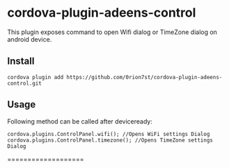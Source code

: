 # cordova-plugin-adeens-control

This plugin exposes command to open Wifi dialog or TimeZone dialog on android device.

Install
---------

    cordova plugin add https://github.com/0rion7st/cordova-plugin-adeens-control.git

Usage
--------
Following method can be called after deviceready:

    cordova.plugins.ControlPanel.wifi(); //Opens WiFi settings Dialog
    cordova.plugins.ControlPanel.timezone(); //Opens TimeZone settings Dialog

===================

